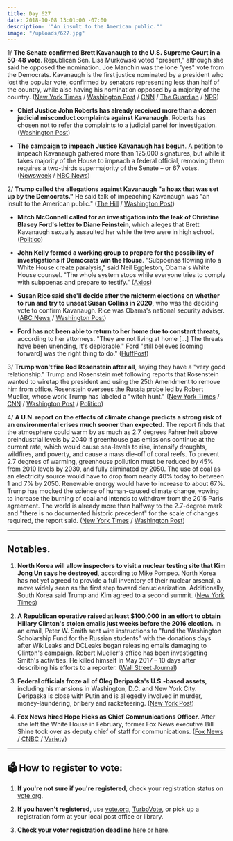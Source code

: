 ```yaml
---
title: Day 627
date: 2018-10-08 13:01:00 -07:00
description: '"An insult to the American public."'
image: "/uploads/627.jpg"
---
```


1/ **The Senate confirmed Brett Kavanaugh to the U.S. Supreme Court in a 50-48 vote**. Republican Sen. Lisa Murkowski voted "present," although she said he opposed the nomination. Joe Manchin was the lone "yes" vote from the Democrats. Kavanaugh is the first justice nominated by a president who lost the popular vote, confirmed by senators representing less than half of the country, while also having his nomination opposed by a majority of the country. ([New York Times](https://www.nytimes.com/2018/10/06/us/politics/brett-kavanaugh-supreme-court.html) / [Washington Post](https://www.washingtonpost.com/politics/2018/10/06/senators-representing-less-than-half-us-are-about-confirm-nominee-opposed-by-most-americans/) / [CNN](https://www.cnn.com/2018/10/06/politics/kavanaugh-final-confirmation-vote/index.html) / [The Guardian](https://www.theguardian.com/us-news/2018/oct/06/brett-kavanaugh-confirmed-us-supreme-court) / [NPR](https://www.npr.org/2018/10/06/654409999/final-senate-vote-on-kavanaugh-nomination-expected-saturday))

* **Chief Justice John Roberts has already received more than a dozen judicial misconduct complaints against Kavanaugh.** Roberts has chosen not to refer the complaints to a judicial panel for investigation. ([Washington Post](https://www.washingtonpost.com/politics/dc-circuit-sent-complaints-about-kavanaughs-testimony-to-chief-justice-roberts/2018/10/06/c7e7b526-c8d0-11e8-b1ed-1d2d65b86d0c_story.html?utm_term=.9ac2a29fbed3))

* **The campaign to impeach Justice Kavanaugh has begun**. A petition to impeach Kavanaugh gathered more than 125,000 signatures, but while it takes majority of the House to impeach a federal official, removing them requires a two-thirds supermajority of the Senate – or 67 votes. ([Newsweek](https://www.newsweek.com/impeach-kavanaugh-after-official-supreme-court-1156784) / [NBC News](https://www.nbcnews.com/politics/elections/impeaching-kavanaugh-rouses-progressive-democrats-after-confirmation-n917376))

2/ **Trump called the allegations against Kavanaugh "a hoax that was set up by the Democrats."** He said talk of impeaching Kavanaugh was "an insult to the American public." ([The Hill](https://thehill.com/homenews/administration/410408-trump-calls-kavanaugh-allegations-a-hoax-set-up-by-the-democrats) / [Washington Post](https://www.washingtonpost.com/politics/trump-says-calls-to-impeach-kavanaugh-are-an-insult-to-the-american-public/2018/10/08/f3cb244c-cae3-11e8-a3e6-44daa3d35ede_story.html))

* **Mitch McConnell called for an investigation into the leak of Christine Blasey Ford's letter to Diane Feinstein**, which alleges that Brett Kavanaugh sexually assaulted her while the two were in high school. ([Politico](https://www.politico.com/story/2018/10/07/christine-blasey-ford-leak-investigation-880177))

* **John Kelly formed a working group to prepare for the possibility of investigations if Democrats win the House**. "Subpoenas flowing into a White House create paralysis," said Neil Eggleston, Obama's White House counsel. "The whole system stops while everyone tries to comply with subpoenas and prepare to testify." ([Axios](https://www.axios.com/white-house-prepping-trump-democratic-legal-storm-6802dc91-bb27-4e14-86ba-028aab3bd793.html))

* **Susan Rice said she'll decide after the midterm elections on whether to run and try to unseat Susan Collins in 2020**, who was the deciding vote to confirm Kavanaugh. Rice was Obama's national security adviser. ([ABC News](https://abcnews.go.com/Politics/wireStory/susan-rice-2020-challenge-collins-maine-58348163) / [Washington Post](https://www.washingtonpost.com/politics/susan-rice-says-shell-decide-after-midterm-elections-whether-to-challenge-susan-collins-in-2020/2018/10/08/40c17e0c-cae6-11e8-a3e6-44daa3d35ede_story.html))

* **Ford has not been able to return to her home due to constant threats**, according to her attorneys. "They are not living at home \[...\] The threats have been unending, it's deplorable." Ford "still believes \[coming forward\] was the right thing to do." ([HuffPost](https://www.huffingtonpost.com/entry/christine-blasey-ford-home-unending-threats_us_5bbaa112e4b0876eda9f3317))

3/ **Trump won't fire Rod Rosenstein after all**, saying they have a "very good relationship." Trump and Rosenstein met following reports that Rosenstein wanted to wiretap the president and using the 25th Amendment to remove him from office. Rosenstein oversees the Russia probe led by Robert Mueller, whose work Trump has labeled a "witch hunt." ([New York Times](https://www.nytimes.com/2018/10/08/us/politics/rosenstein-trump-travel-florida.html) / [CNN](https://www.cnn.com/2018/10/08/politics/trump-no-plans-to-fire-rosenstein/index.html) / [Washington Post](https://www.washingtonpost.com/politics/rosenstein-to-fly-with-trump-to-florida-on-monday-official-says/2018/10/08/42e105f2-caed-11e8-a3e6-44daa3d35ede_story.html) / [Politico](https://www.politico.com/story/2018/10/08/rosenstein-trump-travel-880973))

4/ **A U.N. report on the effects of climate change predicts a strong risk of an environmental crises much sooner than expected**. The report finds that the atmosphere could warm by as much as 2.7 degrees Fahrenheit above preindustrial levels by 2040 if greenhouse gas emissions continue at the current rate, which would cause sea-levels to rise, intensify droughts, wildfires, and poverty, and cause a mass die-off of coral reefs. To prevent 2.7 degrees of warming, greenhouse pollution must be reduced by 45% from 2010 levels by 2030, and fully eliminated by 2050. The use of coal as an electricity source would have to drop from nearly 40% today to between 1 and 7% by 2050. Renewable energy would have to increase to about 67%. Trump has mocked the science of human-caused climate change, vowing to increase the burning of coal and intends to withdraw from the 2015 Paris agreement. The world is already more than halfway to the 2.7-degree mark and "there is no documented historic precedent" for the scale of changes required, the report said. ([New York Times](https://www.nytimes.com/2018/10/07/climate/ipcc-climate-report-2040.html) / [Washington Post](https://www.washingtonpost.com/energy-environment/2018/10/08/world-has-only-years-get-climate-change-under-control-un-scientists-say/))

---

## Notables.

1. **North Korea will allow inspectors to visit a nuclear testing site that Kim Jong Un says he destroyed**, according to Mike Pompeo. North Korea has not yet agreed to provide a full inventory of their nuclear arsenal, a move widely seen as the first step toward denuclearization. Additionally, South Korea said Trump and Kim agreed to a second summit. ([New York Times](https://www.nytimes.com/2018/10/07/world/asia/pompeo-north-korea-visit.html))

2. **A Republican operative raised at least $100,000 in an effort to obtain Hillary Clinton's stolen emails just weeks before the 2016 election.** In an email, Peter W. Smith sent wire instructions to "fund the Washington Scholarship Fund for the Russian students" with the donations days after WikiLeaks and DCLeaks began releasing emails damaging to Clinton's campaign. Robert Mueller's office has been investigating Smith's activities. He killed himself in May 2017 – 10 days after describing his efforts to a reporter. ([Wall Street Journal](http://www.wsj.com/articles/gop-operative-secretly-raised-at-least-100-000-in-search-for-clinton-emails-1538913614))

3. **Federal officials froze all of Oleg Deripaska's U.S.-based assets**, including his mansions in Washington, D.C. and New York City. Deripaska is close with Putin and is allegedly involved in murder, money-laundering, bribery and racketeering. ([New York Post](https://nypost.com/2018/10/08/feds-freeze-russian-oligarchs-assets-upper-east-side-mansion/))

4. **Fox News hired Hope Hicks as Chief Communications Officer**. After she left the White House in February, former Fox News executive Bill Shine took over as deputy chief of staff for communications. ([Fox News](https://www.foxnews.com/politics/2018/02/28/hope-hicks-resigning-as-white-house-communications-director.html) / [CNBC](https://www.cnbc.com/2018/10/08/hope-hicks-lands-at-fox-news-as-chief-communications-officer.html) / [Variety](https://variety.com/2018/biz/news/hope-hicks-trump-new-fox-communications-chief-1202972045/))

---

## 🗳 How to register to vote: 

1. **If you're not sure if you're registered**, check your registration status on [vote.org](https://www.vote.org/am-i-registered-to-vote/).

2. **If you haven't registered**, use [vote.org](https://www.vote.org/register-to-vote/), [TurboVote](https://turbovote.org/), or pick up a registration form at your local post office or library.

3. **Check your voter registration deadline** [here](https://www.nytimes.com/2018/10/06/us/politics/state-voter-registration-deadlines.html) or [here](https://www.vox.com/policy-and-politics/2018/10/7/17947768/voter-registration-deadline-verify-2018-midterms). 